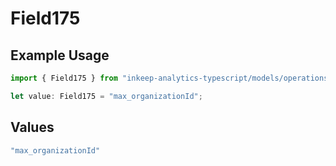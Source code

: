 # Field175

## Example Usage

```typescript
import { Field175 } from "inkeep-analytics-typescript/models/operations";

let value: Field175 = "max_organizationId";
```

## Values

```typescript
"max_organizationId"
```